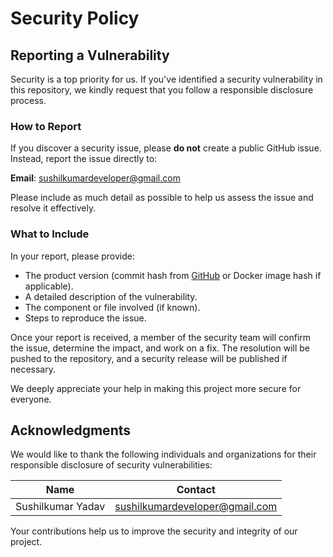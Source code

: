 # Security Policy

## Reporting a Vulnerability

Security is a top priority for us. If you've identified a security vulnerability in this repository, we kindly request that you follow a responsible disclosure process.

### How to Report

If you discover a security issue, please **do not** create a public GitHub issue. Instead, report the issue directly to:

**Email**: [sushilkumardeveloper@gmail.com](mailto:sushilkumardeveloper@gmail.com)

Please include as much detail as possible to help us assess the issue and resolve it effectively.

### What to Include

In your report, please provide:

- The product version (commit hash from [GitHub](https://github.com/your-repo) or Docker image hash if applicable).
- A detailed description of the vulnerability.
- The component or file involved (if known).
- Steps to reproduce the issue.

Once your report is received, a member of the security team will confirm the issue, determine the impact, and work on a fix. The resolution will be pushed to the repository, and a security release will be published if necessary.

We deeply appreciate your help in making this project more secure for everyone.

## Acknowledgments

We would like to thank the following individuals and organizations for their responsible disclosure of security vulnerabilities:

| Name              | Contact                        |
| ----------------- | ------------------------------ |
| Sushilkumar Yadav | sushilkumardeveloper@gmail.com |

Your contributions help us to improve the security and integrity of our project.
